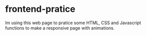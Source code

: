 # frontend-pratice
Im using this web page to pratice some HTML, CSS and Javascript functions to make a responsive page with animations.
